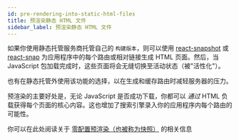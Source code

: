 ```yaml
---
id: pre-rendering-into-static-html-files
title: 预渲染静态 HTML 文件
sidebar_label: 预渲染静态 HTML 文件
---
```


如果你使用静态托管服务商托管自己的 `构建版本`，则可以使用 [react-snapshot](https://www.npmjs.com/package/react-snapshot) 或 [react-snap](https://github.com/stereobooster/react-snap) 为应用程序中的每个路由或相对链接生成 HTML 页面。然后，当 JavaScript 包加载完成时，这些页面将会无缝切换至活动状态（被"活性化"）。

也有在静态托管外使用该功能的选择，以在生成和缓存路由时减轻服务器的压力。

预渲染的主要好处是，无论 JavaScript 是否成功下载，你都可以 _通过_ HTML 负载获得每个页面的核心内容。这也增加了搜索引擎录入你的应用程序内每个路由的可能性。

你可以在此处阅读关于 [零配置预渲染（也被称为快照）](https://medium.com/superhighfives/an-almost-static-stack-6df0a2791319) 的相关信息
